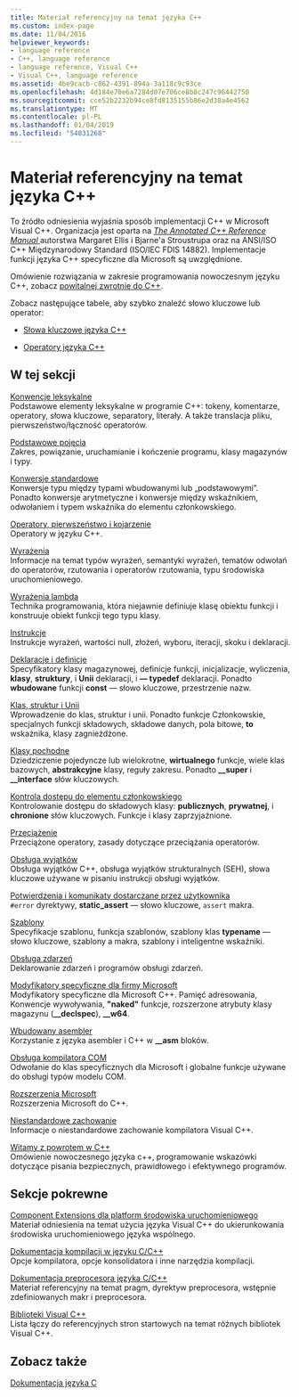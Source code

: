 ```yaml
---
title: Materiał referencyjny na temat języka C++
ms.custom: index-page
ms.date: 11/04/2016
helpviewer_keywords:
- language reference
- C++, language reference
- language reference, Visual C++
- Visual C++, language reference
ms.assetid: 4be9cacb-c862-4391-894a-3a118c9c93ce
ms.openlocfilehash: 4d184e70e6a7284d07e706ce8b8c247c96442750
ms.sourcegitcommit: cce52b2232b94ce8fd8135155b86e2d38a4e4562
ms.translationtype: MT
ms.contentlocale: pl-PL
ms.lasthandoff: 01/04/2019
ms.locfileid: "54031268"
---
```

# <a name="c-language-reference"></a>Materiał referencyjny na temat języka C++

To źródło odniesienia wyjaśnia sposób implementacji C++ w Microsoft Visual C++. Organizacja jest oparta na [ *The Annotated C++ Reference Manual* ](http://www.stroustrup.com/arm.html) autorstwa Margaret Ellis i Bjarne'a Stroustrupa oraz na ANSI/ISO C++ Międzynarodowy Standard (ISO/IEC FDIS 14882). Implementacje funkcji języka C++ specyficzne dla Microsoft są uwzględnione.

Omówienie rozwiązania w zakresie programowania nowoczesnym języku C++, zobacz [powitalnej zwrotnie do C++](welcome-back-to-cpp-modern-cpp.md).

Zobacz następujące tabele, aby szybko znaleźć słowo kluczowe lub operator:

- [Słowa kluczowe języka C++](../cpp/keywords-cpp.md)

- [Operatory języka C++](../cpp/cpp-built-in-operators-precedence-and-associativity.md)

## <a name="in-this-section"></a>W tej sekcji

[Konwencje leksykalne](../cpp/lexical-conventions.md)<br/>
Podstawowe elementy leksykalne w programie C++: tokeny, komentarze, operatory, słowa kluczowe, separatory, literały. A także translacja pliku, pierwszeństwo/łączność operatorów.

[Podstawowe pojęcia](../cpp/basic-concepts-cpp.md)<br/>
Zakres, powiązanie, uruchamianie i kończenie programu, klasy magazynów i typy.

[Konwersje standardowe](../cpp/standard-conversions.md)<br/>
Konwersje typu między typami wbudowanymi lub „podstawowymi”. Ponadto konwersje arytmetyczne i konwersje między wskaźnikiem, odwołaniem i typem wskaźnika do elementu członkowskiego.

[Operatory, pierwszeństwo i kojarzenie](../cpp/cpp-built-in-operators-precedence-and-associativity.md)<br/>
Operatory w języku C++.

[Wyrażenia](../cpp/expressions-cpp.md)<br/>
Informacje na temat typów wyrażeń, semantyki wyrażeń, tematów odwołań do operatorów, rzutowania i operatorów rzutowania, typu środowiska uruchomieniowego.

[Wyrażenia lambda](../cpp/lambda-expressions-in-cpp.md)<br/>
Technika programowania, która niejawnie definiuje klasę obiektu funkcji i konstruuje obiekt funkcji tego typu klasy.

[Instrukcje](../cpp/statements-cpp.md)<br/>
Instrukcje wyrażeń, wartości null, złożeń, wyboru, iteracji, skoku i deklaracji.

[Deklaracje i definicje](declarations-and-definitions-cpp.md)<br/>
Specyfikatory klasy magazynowej, definicje funkcji, inicjalizacje, wyliczenia, **klasy**, **struktury**, i **Unii** deklaracji, i **— typedef**  deklaracji. Ponadto **wbudowane** funkcji **const** — słowo kluczowe, przestrzenie nazw.

[Klas, struktur i Unii](../cpp/classes-and-structs-cpp.md)<br/>
Wprowadzenie do klas, struktur i unii. Ponadto funkcje Członkowskie, specjalnych funkcji składowych, składowe danych, pola bitowe, **to** wskaźnika, klasy zagnieżdżone.

[Klasy pochodne](../cpp/inheritance-cpp.md)<br/>
Dziedziczenie pojedyncze lub wielokrotne, **wirtualnego** funkcje, wiele klas bazowych, **abstrakcyjne** klasy, reguły zakresu. Ponadto **__super** i **__interface** słów kluczowych.

[Kontrola dostępu do elementu członkowskiego](../cpp/member-access-control-cpp.md)<br/>
Kontrolowanie dostępu do składowych klasy: **publicznych**, **prywatnej**, i **chronione** słów kluczowych. Funkcje i klasy zaprzyjaźnione.

[Przeciążenie](operator-overloading.md)<br/>
Przeciążone operatory, zasady dotyczące przeciążania operatorów.

[Obsługa wyjątków](../cpp/exception-handling-in-visual-cpp.md)<br/>
Obsługa wyjątków C++, obsługa wyjątków strukturalnych (SEH), słowa kluczowe używane w pisaniu instrukcji obsługi wyjątków.

[Potwierdzenia i komunikaty dostarczane przez użytkownika](../cpp/assertion-and-user-supplied-messages-cpp.md)<br/>
`#error` dyrektywy, **static_assert** — słowo kluczowe, `assert` makra.

[Szablony](../cpp/templates-cpp.md)<br/>
Specyfikacje szablonu, funkcja szablonów, szablony klas **typename** — słowo kluczowe, szablony a makra, szablony i inteligentne wskaźniki.

[Obsługa zdarzeń](../cpp/event-handling.md)<br/>
Deklarowanie zdarzeń i programów obsługi zdarzeń.

[Modyfikatory specyficzne dla firmy Microsoft](../cpp/microsoft-specific-modifiers.md)<br/>
Modyfikatory specyficzne dla Microsoft C++. Pamięć adresowania, Konwencje wywoływania, **"naked"** funkcje, rozszerzone atrybuty klasy magazynu (**__declspec**), **__w64**.

[Wbudowany asembler](../assembler/inline/inline-assembler.md)<br/>
Korzystanie z języka asembler i C++ w **__asm** bloków.

[Obsługa kompilatora COM](../cpp/compiler-com-support.md)<br/>
Odwołanie do klas specyficznych dla Microsoft i globalne funkcje używane do obsługi typów modelu COM.

[Rozszerzenia Microsoft](../cpp/microsoft-extensions.md)<br/>
Rozszerzenia Microsoft do C++.

[Niestandardowe zachowanie](../cpp/nonstandard-behavior.md)<br/>
Informacje o niestandardowe zachowanie kompilatora Visual C++.

[Witamy z powrotem w C++](welcome-back-to-cpp-modern-cpp.md)<br/>
Omówienie nowoczesnego języka c++, programowanie wskazówki dotyczące pisania bezpiecznych, prawidłowego i efektywnego programów.

## <a name="related-sections"></a>Sekcje pokrewne

[Component Extensions dla platform środowiska uruchomieniowego](../windows/component-extensions-for-runtime-platforms.md)<br/>
Materiał odniesienia na temat użycia języka Visual C++ do ukierunkowania środowiska uruchomieniowego języka wspólnego.

[Dokumentacja kompilacji w języku C/C++](../build/reference/c-cpp-building-reference.md)<br/>
Opcje kompilatora, opcje konsolidatora i inne narzędzia kompilacji.

[Dokumentacja preprocesora języka C/C++](../preprocessor/c-cpp-preprocessor-reference.md)<br/>
Materiał referencyjny na temat pragm, dyrektyw preprocesora, wstępnie zdefiniowanych makr i preprocesora.

[Biblioteki Visual C++](../standard-library/cpp-standard-library-reference.md)<br/>
Lista łączy do referencyjnych stron startowych na temat różnych bibliotek Visual C++.

## <a name="see-also"></a>Zobacz także

[Dokumentacja języka C](../c-language/c-language-reference.md)
